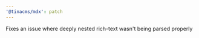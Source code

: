 ```yaml
---
'@tinacms/mdx': patch
---
```


Fixes an issue where deeply nested rich-text wasn't being parsed properly

